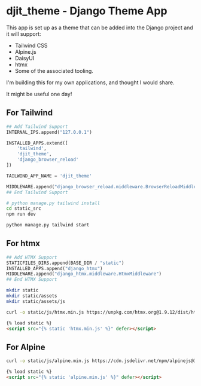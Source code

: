# djit_theme - Django Theme App

This app is set up as a theme that can be added into the Django project and it will support:

- Tailwind CSS
- Alpine.js
- DaisyUI
- htmx
- Some of the associated tooling.

I'm building this for my own applications, and thought I would share.

It might be useful one day!


## For Tailwind

```python
## Add Tailwind Support
INTERNAL_IPS.append("127.0.0.1")

INSTALLED_APPS.extend([
    'tailwind',
    'djit_theme',
    'django_browser_reload'
])

TAILWIND_APP_NAME = 'djit_theme'

MIDDLEWARE.append("django_browser_reload.middleware.BrowserReloadMiddleware")
## End Tailwind Support
```

```sh
# python manage.py tailwind install
cd static_src
npm run dev
```

```sh
python manage.py tailwind start
```

## For htmx

```python
## Add HTMX Support
STATICFILES_DIRS.append(BASE_DIR / "static")
INSTALLED_APPS.append("django_htmx")
MIDDLEWARE.append("django_htmx.middleware.HtmxMiddleware")
## End HTMX Support
```

```sh
mkdir static
mkdir static/assets
mkdir static/assets/js
```

```sh
curl -o static/js/htmx.min.js https://unpkg.com/htmx.org@1.9.12/dist/htmx.min.js
```

```html
{% load static %}
<script src="{% static 'htmx.min.js' %}" defer></script>
```

## For Alpine

```sh
curl -o static/js/alpine.min.js https://cdn.jsdelivr.net/npm/alpinejs@3.x.x/dist/cdn.min.js
```

```html
{% load static %}
<script src="{% static 'alpine.min.js' %}" defer></script>
```